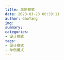 ```yaml
---
title: 单例模式
date: 2023-03-23 00:39:11
author: GaoYang
img:
summary:
categories:
- 设计模式
tags:
- 设计模式
- 单例模式
---
```

